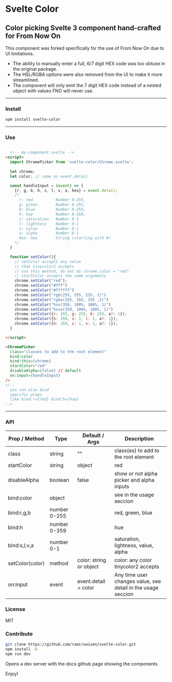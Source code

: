 # Svelte Color 

## Color picking Svelte 3 component hand-crafted for From Now On

This component was forked specifically for the use of From Now On due to UI limitations.
 
 - The ability to manually enter a full, 6/7 digit HEX code was too obtuse in the original package.
 - The HSL/RGBA options were also removed from the UI to make it more streamlined. 
 - The component will only emit the 7 digit HEX code instead of a nested object with values FNO will never use.

---
### Install
```sh
npm install svelte-color
```
---
### Use
```html

  <!-- my-component.svelte -->
<script>
  import ChromePicker from 'svelte-color/Chrome.svelte';
  
  let chrome;
  let color; // same as event.detail

  const handleInput = (event) => {
    {r, g, b, h, s, l, v, a, hex} = event.detail;
    /*
      r: red          Number 0-255,
      g: green        Number 0-255,
      b: blue         Number 0-255,
      h: hue          Number 0-359,
      s: saturation   Number 0-1
      l: lightness    Number 0-1
      v: value        Number 0-1
      a: alpha        Number 0-1
      hex: hex        String (starting with #)
    */
  }

  function setColor(){
    // setColor accepts any value
    // that tinycolor2 accepts
    // use this method, do not do chrome.color = "red"
    // startColor accepts the same arguments
    chrome.setColor("red");
    chrome.setColor("#fff")
    chrome.setColor("#ffffff")
    chrome.setColor("rgb(255, 255, 255, 1)")
    chrome.setColor("rgba(255, 255, 255 ,1)")
    chrome.setColor("hsv(359, 100%, 100%, 1)")
    chrome.setColor("hsva(359, 100%, 100%, 1)")
    chrome.setColor({r: 255, g: 255, b: 255, a?: 1});
    chrome.setColor({h: 359, s: 1, l: 1, a?: 1});
    chrome.setColor({h: 359, s: 1, v: 1, a?: 1});
  }

</script>

<ChromePicker
  class="classes to add to the root element"
  bind:color
  bind:this={chrome}
  startColor="red"
  disableAlpha={false} // default
  on:input={handleInput}
/>
<!-- 
  you can also bind 
  specific props 
  like bind:r={red} bind:h={hue}
-->
```
---

### API
| Prop / Method   | Type            | Default / Args          | Description                                                  |
|-----------------|-----------------|-------------------------|--------------------------------------------------------------|
| class           | string          | ""                      | class(es) to add to the root element                         |
| startColor      | string | object | red                     | any color that tinicolor2 accepts                            |
| disableAlpha    | boolean         | false                   | show or not alpha picker and alpha inputs                    |
| bind:color      | object          |                         | see in the usage seccion                                     |
| bind:r,g,b      | number 0-255    |                         | red, green, blue                                             |
| bind:h          | number 0-359    |                         | hue                                                          |
| bind:s,l,v,a    | number 0-1      |                         | saturation, lightness, value, alpha                          |
| setColor(color) | method          | color: string or object | color: any color tinycolor2 accepts                          |
| on:input        | event           | event.detail = color    | Any time user changes value, see detail in the usage seccion |

### License
MIT 

### Contribute
```sh
git clone https://github.com/ramiroaisen/svelte-color.git 
npm install -D
npm run dev
```
Opens a dev server with the docs github page showing the components

Enjoy!
